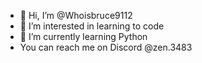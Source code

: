 - 👋 Hi, I’m @Whoisbruce9112
- 👀 I’m interested in learning to code 
- 🌱 I’m currently learning Python
- You can reach me on Discord @zen.3483

<!---
Whoisbruce9112/Whoisbruce9112 is a ✨ special ✨ repository because its `README.md` (this file) appears on your GitHub profile.
You can click the Preview link to take a look at your changes.
--->
